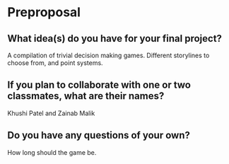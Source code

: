 # Preproposal

## What idea(s) do you have for your final project?
A compilation of trivial decision making games. Different storylines to choose from, and point systems. 


## If you plan to collaborate with one or two classmates, what are their names?
Khushi Patel and Zainab Malik


## Do you have any questions of your own?
How long should the game be. 
